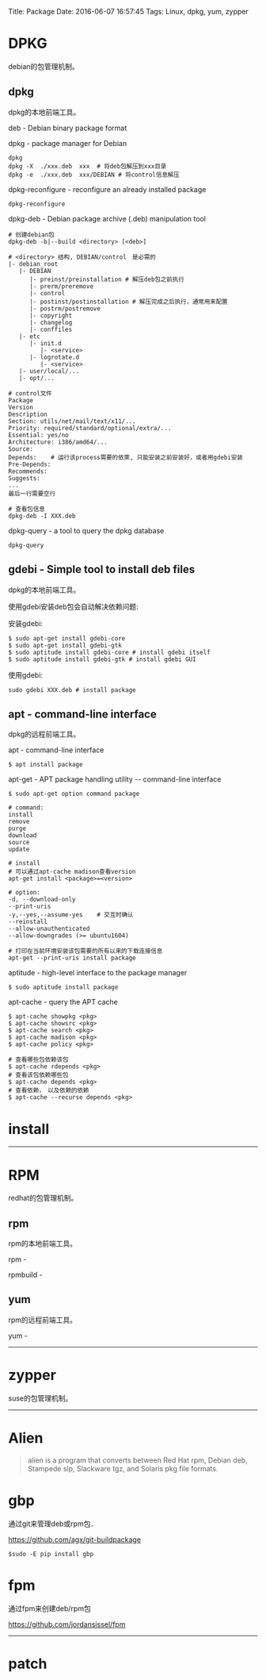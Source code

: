 Title: Package
Date: 2016-06-07 16:57:45
Tags: Linux, dpkg, yum, zypper



# DPKG

debian的包管理机制。

## dpkg

dpkg的本地前端工具。

deb - Debian binary package format

dpkg - package manager for Debian

    dpkg
    dpkg -X  ./xxx.deb  xxx  # 将deb包解压到xxx目录
    dpkg -e  ./xxx.deb  xxx/DEBIAN # 将control信息解压

dpkg-reconfigure - reconfigure an already installed package

    dpkg-reconfigure

dpkg-deb - Debian package archive (.deb) manipulation tool

    # 创建debian包
    dpkg-deb -b|--build <directory> [<deb>]

    # <directory> 结构, DEBIAN/control　是必需的
    |- debian_root
       |- DEBIAN
          |- preinst/preinstallation # 解压deb包之前执行
          |- prerm/preremove
          |- control
          |- postinst/postinstallation # 解压完成之后执行，通常用来配置
          |- postrm/postremove
          |- copyright
          |- changelog
          |- conffiles
       |- etc
          |- init.d
             |- <service>
          |- logrotate.d
             |- <service>
       |- user/local/...
       |- opt/...

    # control文件
    Package
    Version
    Description
    Section: utils/net/mail/text/x11/...
    Priority: required/standard/optional/extra/...
    Essential: yes/no
    Architecture: i386/amd64/...
    Source:
    Depends:    # 运行该process需要的依萊, 只能安装之前安装好，或者用gdebi安装
    Pre-Depends:
    Recommends:
    Suggests:
    ...
    最后一行需要空行

    # 查看包信息
    dpkg-deb -I XXX.deb

dpkg-query - a tool to query the dpkg database

    dpkg-query

## gdebi - Simple tool to install deb files

dpkg的本地前端工具。

使用gdebi安装deb包会自动解决依赖问题:

安装gdebi:

    $ sudo apt-get install gdebi-core
    $ sudo apt-get install gdebi-gtk
    $ sudo aptitude install gdebi-core # install gdebi itself
    $ sudo aptitude install gdebi-gtk # install gdebi GUI

使用gdebi:

    sudo gdebi XXX.deb # install package

## apt - command-line interface

dpkg的远程前端工具。

apt - command-line interface

    $ apt install package

apt-get - APT package handling utility -- command-line interface

    $ sudo apt-get option command package

    # command:
    install
    remove
    purge
    download
    source
    update

    # install
    # 可以通过apt-cache madison查看version
    apt-get install <package>=<version>

    # option:
    -d, --download-only
    --print-uris
    -y,--yes,--assume-yes    # 交互时确认
    --reinstall
    --allow-unauthenticated
    --allow-downgrades (>= ubuntu1604)

    # 打印在当前环境安装该包需要的所有以来的下载连接信息
    apt-get --print-uris install package

aptitude - high-level interface to the package manager

    $ sudo aptitude install package

apt-cache - query the APT cache

    $ apt-cache showpkg <pkg>
    $ apt-cache showsrc <pkg>
    $ apt-cache search <pkg>
    $ apt-cache madison <pkg>
    $ apt-cache policy <pkg>

    # 查看哪些包依赖该包
    $ apt-cache rdepends <pkg>
    # 查看该包依赖哪些包
    $ apt-cache depends <pkg>
    # 查看依赖，　以及依赖的依赖
    $ apt-cache --recurse depends <pkg>

# install

***

# RPM

redhat的包管理机制。

## rpm

rpm的本地前端工具。

rpm -

rpmbuild -

## yum

rpm的远程前端工具。

yum -

***

# zypper

suse的包管理机制。

***

# Alien

> alien is a program that converts between Red Hat rpm, Debian deb, Stampede slp, Slackware tgz, and Solaris pkg file formats.

# gbp

通过git来管理deb或rpm包．

<https://github.com/agx/git-buildpackage>

    $sudo -E pip install gbp

# fpm

通过fpm来创建deb/rpm包

<https://github.com/jordansissel/fpm>

***

# patch
